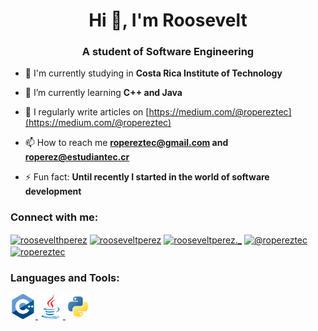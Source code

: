 <h1 align="center">Hi 👋, I'm Roosevelt</h1>
<h3 align="center">A student of Software Engineering</h3>

- 🔭 I'm currently studying in **Costa Rica Institute of Technology**

- 🌱 I’m currently learning **C++ and Java**

- 📝 I regularly write articles on [https://medium.com/@ropereztec](https://medium.com/@ropereztec)

- 📫 How to reach me **ropereztec@gmail.com and roperez@estudiantec.cr**

- ⚡ Fun fact: **Until recently I started in the world of software development**

<h3 align="left">Connect with me:</h3>
<p align="left">
<a href="https://twitter.com/roosevelthperez" target="blank"><img align="center" src="https://raw.githubusercontent.com/rahuldkjain/github-profile-readme-generator/master/src/images/icons/Social/twitter.svg" alt="roosevelthperez" height="30" width="40" /></a>
<a href="https://linkedin.com/in/rooseveltperez" target="blank"><img align="center" src="https://raw.githubusercontent.com/rahuldkjain/github-profile-readme-generator/master/src/images/icons/Social/linked-in-alt.svg" alt="rooseveltperez" height="30" width="40" /></a>
<a href="https://instagram.com/rooseveltperez._" target="blank"><img align="center" src="https://raw.githubusercontent.com/rahuldkjain/github-profile-readme-generator/master/src/images/icons/Social/instagram.svg" alt="rooseveltperez._" height="30" width="40" /></a>
<a href="https://medium.com/@ropereztec" target="blank"><img align="center" src="https://raw.githubusercontent.com/rahuldkjain/github-profile-readme-generator/master/src/images/icons/Social/medium.svg" alt="@ropereztec" height="30" width="40" /></a>
<a href="https://www.hackerrank.com/ropereztec" target="blank"><img align="center" src="https://raw.githubusercontent.com/rahuldkjain/github-profile-readme-generator/master/src/images/icons/Social/hackerrank.svg" alt="ropereztec" height="30" width="40" /></a>
</p>

<h3 align="left">Languages and Tools:</h3>
<p align="left"> <a href="https://www.w3schools.com/cpp/" target="_blank" rel="noreferrer"> <img src="https://raw.githubusercontent.com/devicons/devicon/master/icons/cplusplus/cplusplus-original.svg" alt="cplusplus" width="40" height="40"/> </a> <a href="https://www.java.com" target="_blank" rel="noreferrer"> <img src="https://raw.githubusercontent.com/devicons/devicon/master/icons/java/java-original.svg" alt="java" width="40" height="40"/> </a> <a href="https://www.python.org" target="_blank" rel="noreferrer"> <img src="https://raw.githubusercontent.com/devicons/devicon/master/icons/python/python-original.svg" alt="python" width="40" height="40"/> </a> </p>
